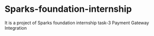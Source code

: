 # Sparks-foundation-internship
It is a project of Sparks foundation internship task-3 Payment Gateway Integration
